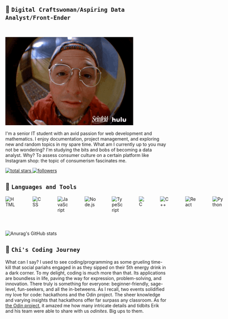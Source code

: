 ##  :seedling: **`Digital Craftswoman/Aspiring Data Analyst/Front-Ender`**
<br>

![](https://github.com/Echimara/Echimara/blob/main/giphy.gif)

I'm a senior IT student with an avid passion for web development and mathematics. I enjoy documentation, project management, and exploring new and random topics in my spare time. What am I currently up to you may not be wondering? I'm studying the bits and bobs of becoming a data analyst. Why? To assess consumer culture on a certain platform like Instagram shop: the topic of consumerism fascinates me.

<!-- Social badges section -->
<!-- Badges with custom icons - https://github.com/DenverCoder1/custom-icon-badges -->
<!-- View counter - https://github.com/DenverCoder1/Simple-View-Counter -->
  <a href="https://github.com/Echimara?tab=repositories">
    <img alt="total stars" title="Total stars on GitHub" src="https://custom-icon-badges.demolab.com/github/stars/Echimara?color=55960c&style=for-the-badge&labelColor=488207&logo=star"/>
</a>
<a href="https://github.com/Echimara?tab=followers">
    <img alt="followers" title="Follow me on Github" src="https://custom-icon-badges.demolab.com/github/followers/Echimara?color=236ad3&labelColor=1155ba&style=for-the-badge&logo=person-add&label=Follow&logoColor=white"/>
</a>


## :moyai: **`Languages and Tools`**
<div style="display: flex;">
    <img src="https://cdn.jsdelivr.net/gh/devicons/devicon/icons/html5/html5-original.svg" alt="HTML" width="35px" style="padding-right:50px;" />
    <img src="https://cdn.jsdelivr.net/gh/devicons/devicon/icons/css3/css3-original.svg" alt="CSS" width="35px" style="padding-right:50px;" />
    <img src="https://cdn.jsdelivr.net/gh/devicons/devicon/icons/javascript/javascript-original.svg" alt="JavaScript" width="35px" style="padding-right:50px;" />
    <img src="https://cdn.jsdelivr.net/gh/devicons/devicon/icons/nodejs/nodejs-original.svg" alt="Node.js" width="35px" style="padding-right:50px;" />
    <img src="https://cdn.jsdelivr.net/gh/devicons/devicon/icons/typescript/typescript-original.svg" alt="TypeScript" width="35px" style="padding-right:50px;" />
    <img src="https://cdn.jsdelivr.net/gh/devicons/devicon/icons/c/c-original.svg" alt="C" width="35px" style="padding-right:50px;" />
    <img src="https://cdn.jsdelivr.net/gh/devicons/devicon/icons/cplusplus/cplusplus-original.svg" alt="C++" width="35px" style="padding-right:50px;" />
    <img src="https://cdn.jsdelivr.net/gh/devicons/devicon/icons/react/react-original.svg" alt="React" width="35px" style="padding-right:50px;" />
    <img src="https://cdn.jsdelivr.net/gh/devicons/devicon/icons/python/python-original.svg" alt="Python" width="35px" style="padding-right:50px;" />
    <img src="https://cdn.jsdelivr.net/gh/devicons/devicon/icons/postgresql/postgresql-original.svg" alt="PostgreSQL" width="35px" style="padding-right:50px;" />
    <img src="https://cdn.jsdelivr.net/gh/devicons/devicon/icons/mysql/mysql-original.svg" alt="MySQL" width="35px" style="padding-right:50px;" />
    <img src="https://cdn.jsdelivr.net/gh/devicons/devicon/icons/linux/linux-original.svg" alt="Linux" width="35px" style="padding-right:50px;" />
    <img src="https://cdn.jsdelivr.net/gh/devicons/devicon/icons/debian/debian-original.svg" alt="Debian" width="35px" style="padding-right:50px;" />
    <img src="https://cdn.jsdelivr.net/gh/devicons/devicon/icons/git/git-original.svg" alt="Git" width="35px" style="padding-right:50px;" />
    <img src="https://cdn.jsdelivr.net/gh/devicons/devicon/icons/bash/bash-original.svg" alt="Bash" width="35px" style="padding-right:50px;" />
    <img src="https://cdn.jsdelivr.net/gh/devicons/devicon/icons/amazonwebservices/amazonwebservices-original.svg" alt="AWS" width="35px" style="padding-right:50px;" />
    <img src="https://cdn.jsdelivr.net/gh/devicons/devicon/icons/vscode/vscode-original.svg" alt="VSCode" width="35px" style="padding-right:50px;" />
    <img src="https://cdn.jsdelivr.net/gh/devicons/devicon/icons/googlecloud/googlecloud-original.svg" alt="Google Cloud" width="35px" style="padding-right:50px;" />
    <img src="https://cdn.jsdelivr.net/gh/devicons/devicon/icons/wordpress/wordpress-original.svg" alt="WordPress" width="35px" style="padding-right:50px;" />
    <img src="https://cdn.jsdelivr.net/gh/devicons/devicon/icons/canva/canva-original.svg" alt="Canva" width="35px" style="padding-right:50px;" />
    <img src="https://cdn.jsdelivr.net/gh/devicons/devicon/icons/figma/figma-original.svg" alt="Figma" width="35px" style="padding-right:50px;" />
    <img src="https://cdn.jsdelivr.net/gh/devicons/devicon/icons/bootstrap/bootstrap-original.svg" alt="Bootstrap" width="35px" style="padding-right:50px;" />
</div>

#

![Anurag's GitHub stats](https://github-readme-stats.vercel.app/api?username=Echimara&show_icons=true&theme=cobalt)

## :sunrise_over_mountains: **`Chi's Coding Journey`**
What can I say? I used to see coding/programming as some grueling time-kill that social pariahs engaged in as they sipped on their 5th energy drink in a dark corner. To my delight, coding is much more than that. Its applications are boundless in life, paving the way for expression, problem-solving, and innovation. There truly is something for everyone: beginner-friendly, sage-level, fun-seekers, and all the in-betweens. As I recall, two events solidified my love for code: hackathons and the Odin project. The sheer knowledge and varying insights that hackathons offer far surpass any classroom. As for [the Odin project](https://github.com/TheOdinProject), it amazed me how many intricate details and tidbits Erik and his team were able to share with us *odinites*. Big ups to them. 
